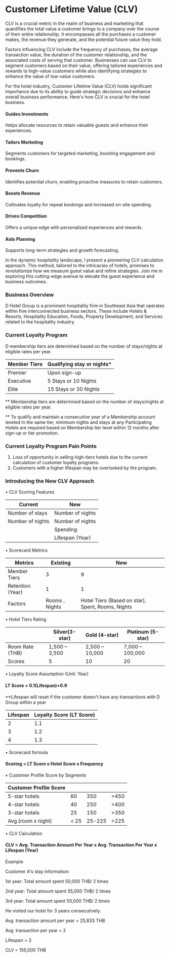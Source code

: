 # Customer Lifetime Value (CLV) 
CLV is a crucial metric in the realm of business and marketing that quantifies the total value a customer brings to a company over the course of their entire relationship. 
It encompasses all the purchases a customer makes, the revenue they generate, and the potential future value they hold.

Factors influencing CLV include the frequency of purchases, the average transaction value, the duration of the customer relationship, and the associated costs of serving 
that customer. Businesses can use CLV to segment customers based on their value, offering tailored experiences and rewards to high-value customers while also identifying 
strategies to enhance the value of low-value customers.

For the hotel industry, Customer Lifetime Value (CLV) holds significant importance due to its ability to guide strategic decisions and enhance overall business performance. 
Here's how CLV is crucial for the hotel business.

#### Guides Investments 
Helps allocate resources to retain valuable guests and enhance their experiences.

#### Tailors Marketing 
Segments customers for targeted marketing, boosting engagement and bookings.

#### Prevents Churn
Identifies potential churn, enabling proactive measures to retain customers.

#### Boosts Revenue
Cultivates loyalty for repeat bookings and increased on-site spending.

#### Drives Competition
Offers a unique edge with personalized experiences and rewards.

#### Aids Planning 
Supports long-term strategies and growth forecasting.

In the dynamic hospitality landscape, I present a pioneering CLV calculation approach. This method, tailored to the intricacies of hotels, promises to revolutionize how we 
measure guest value and refine strategies. Join me in exploring this cutting-edge avenue to elevate the guest experience and business outcomes.

### Business Overview
D Hotel Group is a prominent hospitality firm in Southeast Asia that operates within five interconnected business sectors. These include Hotels & Resorts, Hospitality Education, Foods, Property Development, and Services related to the hospitality industry.

### Current Loyalty Program
D membership tiers are determined based on the number of stays/nights at eligible rates per year.

| Member Tiers | Qualifying stay or nights* |
|--------------|----------------------------|
|Premier	     | Upon sign-up               |
|Executive     | 5 Stays or 10 Nights       |
|Elite	       | 15 Stays or 30 Nights      |

** Membership tiers are determined based on the number of stays/nights at eligible rates per year.

** To qualify and maintain a consecutive year of a Membership account leveled in the same tier, minimum nights and stays at any Participating Hotels are required based on
Membership tier level within 12 months after sign-up or tier promotion.

### Current Loyalty Program Pain Points
1.	Loss of opportunity in selling high-tiers hotels due to the current calculation of customer loyalty programs.
2.	Customers with a higher lifespan may be overlooked by the program.

### Introducing the New CLV Approach
•	CLV Scoring Features

| Current            |	New                 |
|--------------------|----------------------|
| Number of stays	   | Number of nights     |
| Number of nights   | Number of nights     |
|                    | Spending             |
|                    | Lifespan (Year)      |

•	Scorecard Metrics

| Metrics	         | Existing	     | New                                              |
|------------------|---------------|--------------------------------------------------|
| Member Tiers     | 3             | 9                                                |
| Retention (Year) | 1	           | 1                                                |
| Factors          |Rooms , Nights |Hotel Tiers (Based on star), Spent, Rooms, Nights |

•	Hotel Tiers Rating

|                    | Silver(3-star)	       | Gold (4-star)	       | Platinum (5-star)      |
|--------------------|-----------------------|-----------------------|------------------------|
| Room Rate (THB)    | 1,500 – 3,500         | 2,500 – 10,000        | 7,000 – 100,000        |
| Scores             | 5                     | 10                    | 20                     |

•	Loyalty Score Assumption (Unit: Year)

  #### LT Score = 0.1(Lifespan)+0.9  

**Lifespan will reset if the customer doesn't have any transactions with D Group within a year
  
| Lifespan      | Loyalty Score (LT Score)     |
|---------------|------------------------------|
| 2	            | 1.1                          |
| 3	            | 1.2                          |
| 4		          | 1.3                          |


•	Scorecard formula

  #### Scoring = LT Score x Hotel Score x Frequency


•	Customer Profile Score by Segments

| Customer Profile Score |             |              |                |
|------------------------|-------------|--------------|----------------|
| 5-star hotels          |      60     |     350      |      >450      |
| 4-star hotels          |      40     |     250      |      >400      |
| 3-star hotels          |      25     |     150      |      >350      |
| Avg.(room x night)     |    < 25     |   25-225     |      >225      |

•	CLV Calculation

  #### CLV = Avg. Transaction Amount Per Year x Avg. Transaction Per Year x Lifespan (Year)

Example

Customer A's stay information:

1st year: Total amount spent 50,000 THB/ 2 times

2nd year: Total amount spent 55,000 THB/ 2 times

3rd year: Total amount spent 50,000 THB/ 2 times

He visited our hotel for 3 years consecutively.

Avg. transaction amount per year = 25,833 THB

Avg. transaction per year = 2

Lifespan = 3

CLV = 155,000 THB

